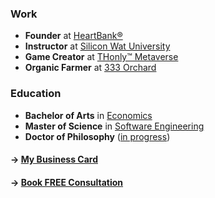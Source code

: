 ### Work

- **Founder** at [HeartBank®](https://heartbank.org)
- **Instructor** at [Silicon Wat University](https://siliconwat.com)
- **Game Creator** at [THonly™ Metaverse](https://thonly.net)
- **Organic Farmer** at [333 Orchard](https://333.eco)

### Education

- **Bachelor of Arts** in [Economics](mailto:thonly@ucla.edu)
- **Master of Science** in [Software Engineering](mailto:thonly@csu.fullerton.edu)
- **Doctor of Philosophy** ([in progress](mailto:thonly@hawaii.edu))

#### &rarr; [My Business Card](https://me.thonly.org)
#### &rarr; [Book FREE Consultation](https://calendar.thonly.org)
